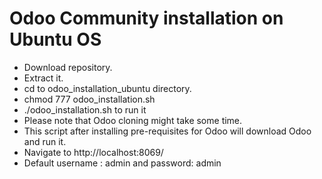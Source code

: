 # Odoo Community installation on Ubuntu OS
- Download repository.
- Extract it.
- cd to odoo_installation_ubuntu directory.
- chmod 777 odoo_installation.sh
- ./odoo_installation.sh to run it
- Please note that Odoo cloning might take some time.
- This script after installing pre-requisites for Odoo will download Odoo and run it.
- Navigate to http://localhost:8069/ 
- Default username : admin and password: admin
